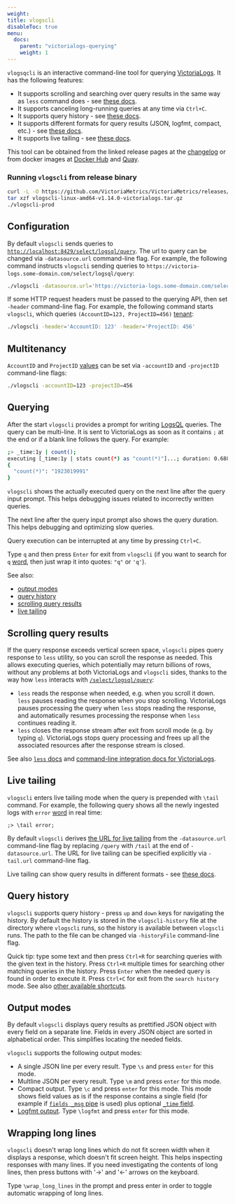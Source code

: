```yaml
---
weight:
title: vlogscli
disableToc: true
menu:
  docs:
    parent: "victorialogs-querying"
    weight: 1
---
```


`vlogsqcli` is an interactive command-line tool for querying [VictoriaLogs](https://docs.victoriametrics.com/victorialogs/).
It has the following features:

- It supports scrolling and searching over query results in the same way as `less` command does - see [these docs](#scrolling-query-results).
- It supports canceling long-running queries at any time via `Ctrl+C`.
- It supports query history - see [these docs](#query-history).
- It supports different formats for query results (JSON, logfmt, compact, etc.) - see [these docs](#output-modes).
- It supports live tailing - see [these docs](#live-tailing).

This tool can be obtained from the linked release pages at the [changelog](https://docs.victoriametrics.com/victorialogs/changelog/)
or from docker images at [Docker Hub](https://hub.docker.com/r/victoriametrics/vlogscli/tags) and [Quay](https://quay.io/repository/victoriametrics/vlogscli?tab=tags).

### Running `vlogscli` from release binary

```sh
curl -L -O https://github.com/VictoriaMetrics/VictoriaMetrics/releases/download/v1.14.0-victorialogs/vlogscli-linux-amd64-v1.14.0-victorialogs.tar.gz
tar xzf vlogscli-linux-amd64-v1.14.0-victorialogs.tar.gz
./vlogscli-prod
```

## Configuration

By default `vlogscli` sends queries to [`http://localhost:8429/select/logsql/query`](https://docs.victoriametrics.com/victorialogs/querying/#querying-logs).
The url to query can be changed via `-datasource.url` command-line flag. For example, the following command instructs
`vlogscli` sending queries to `https://victoria-logs.some-domain.com/select/logsql/query`:

```sh
./vlogscli -datasource.url='https://victoria-logs.some-domain.com/select/logsql/query'
```

If some HTTP request headers must be passed to the querying API, then set `-header` command-line flag.
For example, the following command starts `vlogscli`,
which queries `(AccountID=123, ProjectID=456)` [tenant](https://docs.victoriametrics.com/victorialogs/#multitenancy):

```sh
./vlogscli -header='AccountID: 123' -header='ProjectID: 456'
```


## Multitenancy

`AccountID` and `ProjectID` [values](https://docs.victoriametrics.com/victorialogs/#multitenancy)
can be set via `-accountID` and `-projectID` command-line flags:

```sh
./vlogscli -accountID=123 -projectID=456
```


## Querying

After the start `vlogscli` provides a prompt for writing [LogsQL](https://docs.victoriametrics.com/victorialogs/logsql/) queries.
The query can be multi-line. It is sent to VictoriaLogs as soon as it contains `;` at the end or if a blank line follows the query.
For example:

```sh
;> _time:1y | count();
executing [_time:1y | stats count(*) as "count(*)"]...; duration: 0.688s
{
  "count(*)": "1923019991"
}
```

`vlogscli` shows the actually executed query on the next line after the query input prompt.
This helps debugging issues related to incorrectly written queries.

The next line after the query input prompt also shows the query duration. This helps debugging
and optimizing slow queries.

Query execution can be interrupted at any time by pressing `Ctrl+C`.

Type `q` and then press `Enter` for exit from `vlogscli` (if you want to search for `q` [word](https://docs.victoriametrics.com/victorialogs/logsql/#word),
then just wrap it into quotes: `"q"` or `'q'`).

See also:

- [output modes](#output-modes)
- [query history](#query-history)
- [scrolling query results](#scrolling-query-results)
- [live tailing](#live-tailing)


## Scrolling query results

If the query response exceeds vertical screen space, `vlogscli` pipes query response to `less` utility,
so you can scroll the response as needed. This allows executing queries, which potentially
may return billions of rows, without any problems at both VictoriaLogs and `vlogscli` sides,
thanks to the way how `less` interacts with [`/select/logsql/query`](https://docs.victoriametrics.com/victorialogs/querying/#querying-logs):

- `less` reads the response when needed, e.g. when you scroll it down.
  `less` pauses reading the response when you stop scrolling. VictoriaLogs pauses processing the query
  when `less` stops reading the response, and automatically resumes processing the response
  when `less` continues reading it.
- `less` closes the response stream after exit from scroll mode (e.g. by typing `q`).
  VictoriaLogs stops query processing and frees up all the associated resources
  after the response stream is closed.

See also [`less` docs](https://man7.org/linux/man-pages/man1/less.1.html) and
[command-line integration docs for VictoriaLogs](https://docs.victoriametrics.com/victorialogs/querying/#command-line).


## Live tailing

`vlogscli` enters live tailing mode when the query is prepended with `\tail ` command. For example,
the following query shows all the newly ingested logs with `error` [word](https://docs.victoriametrics.com/victorialogs/logsql/#word)
in real time:

```
;> \tail error;
```

By default `vlogscli` derives [the URL for live tailing](https://docs.victoriametrics.com/victorialogs/querying/#live-tailing) from the `-datasource.url` command-line flag
by replacing `/query` with `/tail` at the end of `-datasource.url`. The URL for live tailing can be specified explicitly via `-tail.url` command-line flag.

Live tailing can show query results in different formats - see [these docs](#output-modes).


## Query history

`vlogscli` supports query history - press `up` and `down` keys for navigating the history.
By default the history is stored in the `vlogscli-history` file at the directory where `vlogscli` runs,
so the history is available between `vlogscli` runs.
The path to the file can be changed via `-historyFile` command-line flag.

Quick tip: type some text and then press `Ctrl+R` for searching queries with the given text in the history.
Press `Ctrl+R` multiple times for searching other matching queries in the history.
Press `Enter` when the needed query is found in order to execute it.
Press `Ctrl+C` for exit from the `search history` mode.
See also [other available shortcuts](https://github.com/chzyer/readline/blob/f533ef1caae91a1fcc90875ff9a5a030f0237c6a/doc/shortcut.md).


## Output modes

By default `vlogscli` displays query results as prettified JSON object with every field on a separate line.
Fields in every JSON object are sorted in alphabetical order. This simplifies locating the needed fields.

`vlogscli` supports the following output modes:

* A single JSON line per every result. Type `\s` and press `enter` for this mode.
* Multline JSON per every result. Type `\m` and press `enter` for this mode.
* Compact output. Type `\c` and press `enter` for this mode.
  This mode shows field values as is if the response contains a single field
  (for example if [`fields _msg` pipe](https://docs.victoriametrics.com/victorialogs/logsql/#fields-pipe) is used)
  plus optional [`_time` field](https://docs.victoriametrics.com/victorialogs/keyconcepts/#time-field).
* [Logfmt output](https://brandur.org/logfmt). Type `\logfmt` and press `enter` for this mode.


## Wrapping long lines

`vlogscli` doesn't wrap long lines which do not fit screen width when it displays a response, which doesn't fit screen height.
This helps inspecting responses with many lines. If you need investigating the contents of long lines,
then press buttons with '->' and '<-' arrows on the keyboard.

Type `\wrap_long_lines` in the prompt and press enter in order to toggle automatic wrapping of long lines.
